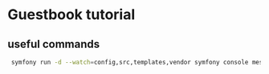 # Guestbook tutorial


## useful commands
```bash
 symfony run -d --watch=config,src,templates,vendor symfony console messenger:consume async 
```
